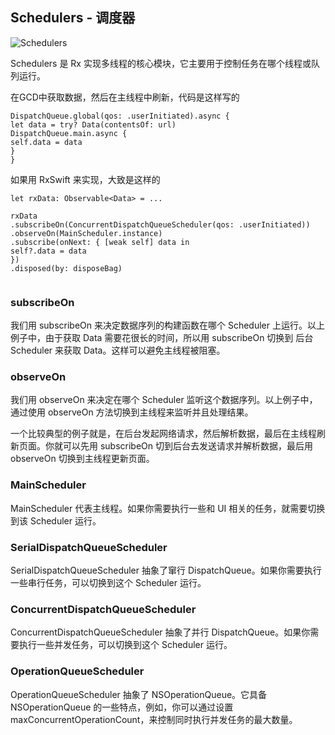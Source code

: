 ## Schedulers - 调度器 
 
  ![Schedulers](https://github.com/SunshineBrother/JHBlog/blob/master/RxSwift学习/rxswift图片/Schedulers.png)
 
 Schedulers 是 Rx 实现多线程的核心模块，它主要用于控制任务在哪个线程或队列运行。
 
 
在GCD中获取数据，然后在主线程中刷新，代码是这样写的
```
DispatchQueue.global(qos: .userInitiated).async {
let data = try? Data(contentsOf: url)
DispatchQueue.main.async {
self.data = data
}
}

```

如果用 RxSwift 来实现，大致是这样的
 
```
let rxData: Observable<Data> = ...

rxData
.subscribeOn(ConcurrentDispatchQueueScheduler(qos: .userInitiated))
.observeOn(MainScheduler.instance)
.subscribe(onNext: { [weak self] data in
self?.data = data
})
.disposed(by: disposeBag)
 
```

### subscribeOn

我们用 subscribeOn 来决定数据序列的构建函数在哪个 Scheduler 上运行。以上例子中，由于获取 Data 需要花很长的时间，所以用 subscribeOn 切换到 后台 Scheduler 来获取 Data。这样可以避免主线程被阻塞。

### observeOn

我们用 observeOn 来决定在哪个 Scheduler 监听这个数据序列。以上例子中，通过使用 observeOn 方法切换到主线程来监听并且处理结果。

一个比较典型的例子就是，在后台发起网络请求，然后解析数据，最后在主线程刷新页面。你就可以先用 subscribeOn 切到后台去发送请求并解析数据，最后用 observeOn 切换到主线程更新页面。


### MainScheduler

MainScheduler 代表主线程。如果你需要执行一些和 UI 相关的任务，就需要切换到该 Scheduler 运行。 


### SerialDispatchQueueScheduler

SerialDispatchQueueScheduler 抽象了窜行 DispatchQueue。如果你需要执行一些串行任务，可以切换到这个 Scheduler 运行。

 
 ### ConcurrentDispatchQueueScheduler

ConcurrentDispatchQueueScheduler 抽象了并行 DispatchQueue。如果你需要执行一些并发任务，可以切换到这个 Scheduler 运行。



### OperationQueueScheduler

OperationQueueScheduler 抽象了 NSOperationQueue。它具备 NSOperationQueue 的一些特点，例如，你可以通过设置 maxConcurrentOperationCount，来控制同时执行并发任务的最大数量。 









